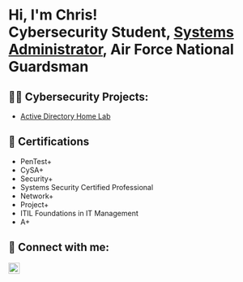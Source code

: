 <h1>Hi, I'm Chris! <br/>Cybersecurity Student</a>, <a href="https://www.linkedin.com/in/christopher-gomes-24117a306/">Systems Administrator</a>, Air Force National Guardsman</a></h1>

<h2>👨‍💻 Cybersecurity Projects:</h2>

  - [Active Directory Home Lab](https://github.com/cgomes117/ActiveDirectoryLab)

<h2>📜 Certifications</h2>

- PenTest+
- CySA+
- Security+
- Systems Security Certified Professional
- Network+
- Project+
- ITIL Foundations in IT Management
- A+

<h2> 🤳 Connect with me:</h2>


[<img align="left" alt="christopher-gomes-24117a306 | LinkedIn" width="22px" src="https://cdn.jsdelivr.net/npm/simple-icons@v3/icons/linkedin.svg" />][linkedin]

[linkedin]: https://www.linkedin.com/in/christopher-gomes-24117a306
